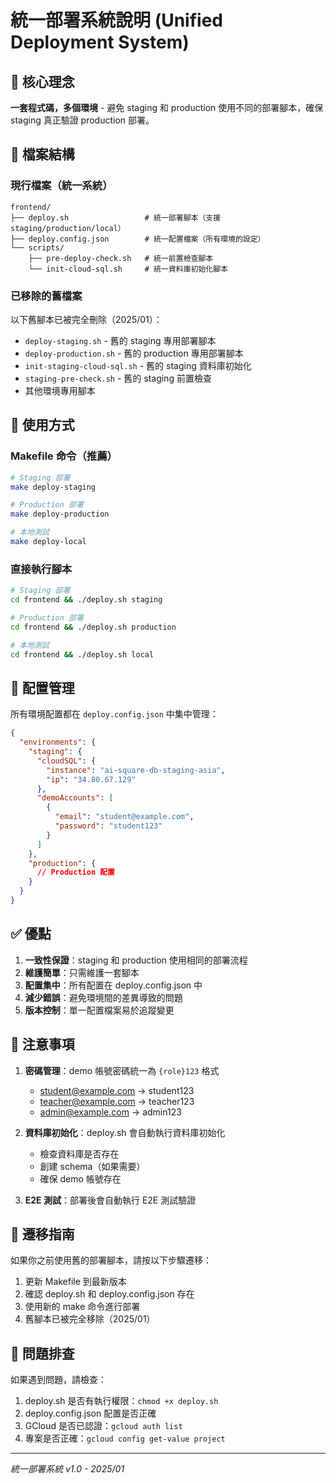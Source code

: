 # 統一部署系統說明 (Unified Deployment System)

## 🎯 核心理念
**一套程式碼，多個環境** - 避免 staging 和 production 使用不同的部署腳本，確保 staging 真正驗證 production 部署。

## 📁 檔案結構

### 現行檔案（統一系統）
```
frontend/
├── deploy.sh                 # 統一部署腳本（支援 staging/production/local）
├── deploy.config.json        # 統一配置檔案（所有環境的設定）
└── scripts/
    ├── pre-deploy-check.sh   # 統一前置檢查腳本
    └── init-cloud-sql.sh     # 統一資料庫初始化腳本
```

### 已移除的舊檔案
以下舊腳本已被完全刪除（2025/01）：
- `deploy-staging.sh` - 舊的 staging 專用部署腳本
- `deploy-production.sh` - 舊的 production 專用部署腳本
- `init-staging-cloud-sql.sh` - 舊的 staging 資料庫初始化
- `staging-pre-check.sh` - 舊的 staging 前置檢查
- 其他環境專用腳本

## 🚀 使用方式

### Makefile 命令（推薦）
```bash
# Staging 部署
make deploy-staging

# Production 部署
make deploy-production

# 本地測試
make deploy-local
```

### 直接執行腳本
```bash
# Staging 部署
cd frontend && ./deploy.sh staging

# Production 部署
cd frontend && ./deploy.sh production

# 本地測試
cd frontend && ./deploy.sh local
```

## 🔧 配置管理

所有環境配置都在 `deploy.config.json` 中集中管理：

```json
{
  "environments": {
    "staging": {
      "cloudSQL": {
        "instance": "ai-square-db-staging-asia",
        "ip": "34.80.67.129"
      },
      "demoAccounts": [
        {
          "email": "student@example.com",
          "password": "student123"
        }
      ]
    },
    "production": {
      // Production 配置
    }
  }
}
```

## ✅ 優點

1. **一致性保證**：staging 和 production 使用相同的部署流程
2. **維護簡單**：只需維護一套腳本
3. **配置集中**：所有配置在 deploy.config.json 中
4. **減少錯誤**：避免環境間的差異導致的問題
5. **版本控制**：單一配置檔案易於追蹤變更

## 📝 注意事項

1. **密碼管理**：demo 帳號密碼統一為 `{role}123` 格式
   - student@example.com → student123
   - teacher@example.com → teacher123
   - admin@example.com → admin123

2. **資料庫初始化**：deploy.sh 會自動執行資料庫初始化
   - 檢查資料庫是否存在
   - 創建 schema（如果需要）
   - 確保 demo 帳號存在

3. **E2E 測試**：部署後會自動執行 E2E 測試驗證

## 🔄 遷移指南

如果你之前使用舊的部署腳本，請按以下步驟遷移：

1. 更新 Makefile 到最新版本
2. 確認 deploy.sh 和 deploy.config.json 存在
3. 使用新的 make 命令進行部署
4. 舊腳本已被完全移除（2025/01）

## 🐛 問題排查

如果遇到問題，請檢查：

1. deploy.sh 是否有執行權限：`chmod +x deploy.sh`
2. deploy.config.json 配置是否正確
3. GCloud 是否已認證：`gcloud auth list`
4. 專案是否正確：`gcloud config get-value project`

---
*統一部署系統 v1.0 - 2025/01*

